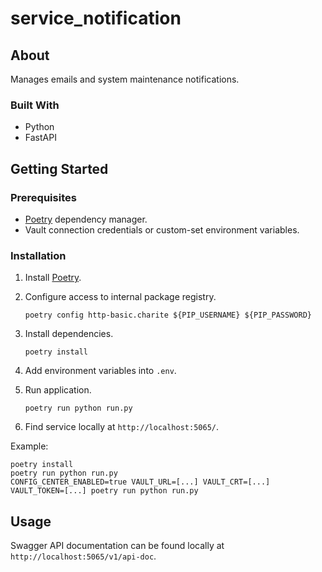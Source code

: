 # service_notification

## About
Manages emails and system maintenance notifications.
### Built With
- Python
- FastAPI
## Getting Started

### Prerequisites
- [Poetry](https://python-poetry.org/) dependency manager.
- Vault connection credentials or custom-set environment variables.

### Installation
1. Install [Poetry](https://python-poetry.org/docs/#installation).
2. Configure access to internal package registry.

       poetry config http-basic.charite ${PIP_USERNAME} ${PIP_PASSWORD}

3. Install dependencies.

       poetry install

4. Add environment variables into `.env`.
5. Run application.

       poetry run python run.py

6. Find service locally at `http://localhost:5065/`.

Example:

```
poetry install
poetry run python run.py
CONFIG_CENTER_ENABLED=true VAULT_URL=[...] VAULT_CRT=[...] VAULT_TOKEN=[...] poetry run python run.py
```

## Usage
Swagger API documentation can be found locally at `http://localhost:5065/v1/api-doc`.
